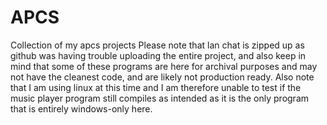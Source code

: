 # APCS
Collection of my apcs projects
Please note that lan chat is zipped up as github was having trouble uploading the entire project, and also keep in mind that some of these programs are here for archival purposes and may not have the cleanest code, and are likely not production ready.
Also note that I am using linux at this time and I am therefore unable to test if the music player program still compiles as intended as it is the only program that is entirely windows-only here.
